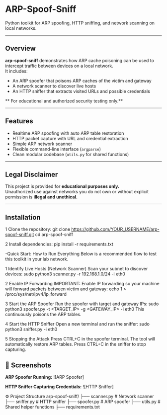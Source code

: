 # ARP-Spoof-Sniff

Python toolkit for ARP spoofing, HTTP sniffing, and network scanning on local networks.

---

##  Overview

**arp-spoof-sniff** demonstrates how ARP cache poisoning can be used to intercept traffic between devices on a local network.  
It includes:

- An ARP spoofer that poisons ARP caches of the victim and gateway
- A network scanner to discover live hosts
- An HTTP sniffer that extracts visited URLs and possible credentials

** For educational and authorized security testing only.**

---

##  Features

- Realtime ARP spoofing with auto ARP table restoration  
- HTTP packet capture with URL and credential extraction  
- Simple ARP network scanner  
- Flexible command-line interface (`argparse`)  
- Clean modular codebase (`utils.py` for shared functions)

---

##  Legal Disclaimer

This project is provided for **educational purposes only.**  
Unauthorized use against networks you do not own or without explicit permission is **illegal and unethical.**

---

##  Installation

1️ Clone the repository:
git clone https://github.com/YOUR_USERNAME/arp-spoof-sniff.git
cd arp-spoof-sniff

2️ Install dependencies:
pip install -r requirements.txt



-Quick Start: How to Run Everything
Below is a recommended flow to test this toolkit in your lab network.

1️ Identify Live Hosts (Network Scanner)
Scan your subnet to discover devices:
sudo python3 scanner.py -r 192.168.1.0/24 -i eth0

2️ Enable IP Forwarding
IMPORTANT:
Enable IP forwarding so your machine will forward packets between victim and gateway:
echo 1 > /proc/sys/net/ipv4/ip_forward

3️ Start the ARP Spoofer
Run the spoofer with target and gateway IPs:
sudo python3 spoofer.py -t <TARGET_IP> -g <GATEWAY_IP> -i eth0
This continuously poisons the ARP tables.

4️ Start the HTTP Sniffer
Open a new terminal and run the sniffer:
sudo python3 sniffer.py -i eth0

5️ Stopping the Attack
Press CTRL+C in the spoofer terminal.
The tool will automatically restore ARP tables.
Press CTRL+C in the sniffer to stop capturing.

## 📸 Screenshots

**ARP Spoofer Running:**
![ARP Spoofer]

**HTTP Sniffer Capturing Credentials:**
![HTTP Sniffer]

⚙️ Project Structure
arp-spoof-sniff/
├── scanner.py      # Network scanner
├── sniffer.py      # HTTP sniffer
├── spoofer.py      # ARP spoofer
├── utils.py        # Shared helper functions
├── requirements.txt
